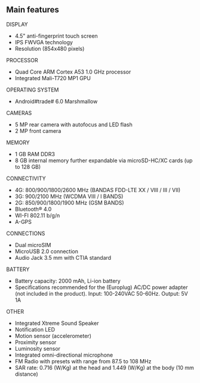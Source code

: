 ## Main features

DISPLAY
- 4.5" anti-fingerprint touch screen
- IPS FWVGA technology
- Resolution (854x480 pixels)

PROCESSOR
- Quad Core ARM Cortex A53 1.0 GHz processor
- Integrated Mali-T720 MP1 GPU

OPERATING SYSTEM
- Android#trade# 6.0 Marshmallow

CAMERAS
- 5 MP rear camera with autofocus and LED flash
- 2 MP front camera

MEMORY
- 1 GB RAM DDR3
- 8 GB internal memory further expandable via microSD-HC/XC cards (up to 128 GB)

CONNECTIVITY

- 4G: 800/900/1800/2600 MHz (BANDAS FDD-LTE XX / VIII / III / VII)
- 3G: 900/2100 MHz (WCDMA VIII / I BANDS)
- 2G: 850/900/1800/1900 MHz (GSM BANDS)
- Bluetooth® 4.0
- WI-FI 802.11 b/g/n
- A-GPS

CONNECTIONS
- Dual microSIM
- MicroUSB 2.0 connection
- Audio Jack 3.5 mm with CTIA standard

BATTERY
- Battery capacity: 2000 mAh, Li-ion battery
- Specifications recommended for the (Europlug) AC/DC power adapter (not included in the product). Input: 100-240VAC 50-60Hz. Output: 5V 1A


OTHER

- Integrated Xtreme Sound Speaker
- Notification LED
- Motion sensor (accelerometer)
- Proximity sensor
- Luminosity sensor
- Integrated omni-directional microphone
- FM Radio with presets with range from 87.5 to 108 MHz
- SAR rate: 0.716 (W/Kg) at the head and 1.449 (W/Kg) at the body (10 mm distance)


